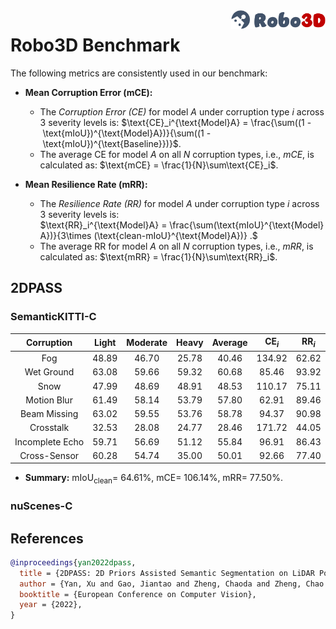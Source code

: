 <img src="../figs/logo2.png" align="right" width="30%">

# Robo3D Benchmark

The following metrics are consistently used in our benchmark:

- **Mean Corruption Error (mCE):**
  - The *Corruption Error (CE)* for model $A$ under corruption type $i$ across 3 severity levels is:
  $\text{CE}_i^{\text{Model}A} = \frac{\sum((1 - \text{mIoU})^{\text{Model}A})}{\sum((1 - \text{mIoU})^{\text{Baseline}})}$.
  - The average CE for model $A$ on all $N$ corruption types, i.e., *mCE*, is calculated as: $\text{mCE} = \frac{1}{N}\sum\text{CE}_i$.
  
- **Mean Resilience Rate (mRR):**
  - The *Resilience Rate (RR)* for model $A$ under corruption type $i$ across 3 severity levels is:
  $\text{RR}_i^{\text{Model}A} = \frac{\sum(\text{mIoU}^{\text{Model}A})}{3\times (\text{clean-mIoU}^{\text{Model}A})} .$
  - The average RR for model $A$ on all $N$ corruption types, i.e., *mRR*, is calculated as: $\text{mRR} = \frac{1}{N}\sum\text{RR}_i$.


## 2DPASS

### SemanticKITTI-C
| Corruption      | Light | Moderate | Heavy | Average | $\text{CE}_i$ | $\text{RR}_i$ |
| :-------------: | :---: | :------: | :---: | :-----: | :-----------: | :-----------: |
| Fog             | 48.89 | 46.70 | 25.78 | 40.46 | 134.92 | 62.62 |
| Wet Ground      | 63.08 | 59.66 | 59.32 | 60.68 | 85.46  | 93.92 |
| Snow            | 47.99 | 48.69 | 48.91 | 48.53 | 110.17 | 75.11 |
| Motion Blur     | 61.49 | 58.14 | 53.79 | 57.80 | 62.91  | 89.46 |
| Beam Missing    | 63.02 | 59.55 | 53.76 | 58.78 | 94.37  | 90.98 |
| Crosstalk       | 32.53 | 28.08 | 24.77 | 28.46 | 171.72 | 44.05 |
| Incomplete Echo | 59.71 | 56.69 | 51.12 | 55.84 | 96.91  | 86.43 |
| Cross-Sensor    | 60.28 | 54.74 | 35.00 | 50.01 | 92.66  | 77.40 |

- **Summary:** $\text{mIoU}_{\text{clean}} =$ 64.61%, $\text{mCE} =$ 106.14%, $\text{mRR} =$ 77.50%.


### nuScenes-C



## References

```bib
@inproceedings{yan2022dpass,
  title = {2DPASS: 2D Priors Assisted Semantic Segmentation on LiDAR Point Clouds},
  author = {Yan, Xu and Gao, Jiantao and Zheng, Chaoda and Zheng, Chao and Zhang, Ruimao and Cui, Shuguang and Li, Zhen},
  booktitle = {European Conference on Computer Vision},
  year = {2022},
}
```

